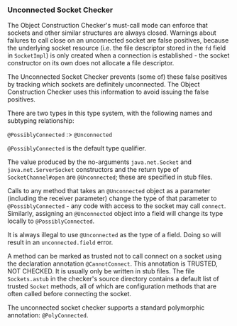 ### Unconnected Socket Checker

The Object Construction Checker's must-call mode can enforce that sockets
and other similar structures are always closed.
Warnings about failures to call close on an unconnected socket 
are false positives, because the underlying socket resource 
(i.e. the file descriptor stored in the `fd` field in `SocketImpl`) is 
only created when a connection is established - the socket constructor on 
its own does not allocate a file descriptor.

The Unconnected Socket Checker prevents (some of) these false positives
by tracking which sockets are definitely unconnected. The Object Construction
Checker uses this information to avoid issuing the false positives.

There are two types in this type system, with the following names and subtyping relationship:

`@PossiblyConnected` :> `@Unconnected`

`@PossiblyConnected` is the default type qualifier. 

The value produced by the no-arguments `java.net.Socket` and `java.net.ServerSocket` constructors and the 
return type of `SocketChannel#open` are `@Unconnected`; these are specified in stub files.

Calls to any method that takes an `@Unconnected` object as a parameter (including the receiver parameter)
change the type of that parameter to `@PossiblyConnected` - any code with access to the socket may call
`connect`. Similarly, assigning an `@Unconnected` object into a field will change its type locally to
`@PossiblyConnected`.

It is always illegal to use `@Unconnected` as the type of a field. Doing so will result in an `unconnected.field` error.

A method can be marked as trusted not to call connect on a socket using the declaration annotation `@CannotConnect`.
This annotation is TRUSTED, NOT CHECKED. It is usually only be written in stub files. The file `Sockets.astub` in the
checker's source directory contains a default list of trusted `Socket` methods, all of which are configuration methods
that are often called before connecting the socket.

The unconnected socket checker supports a standard polymorphic annotation: `@PolyConnected`.
